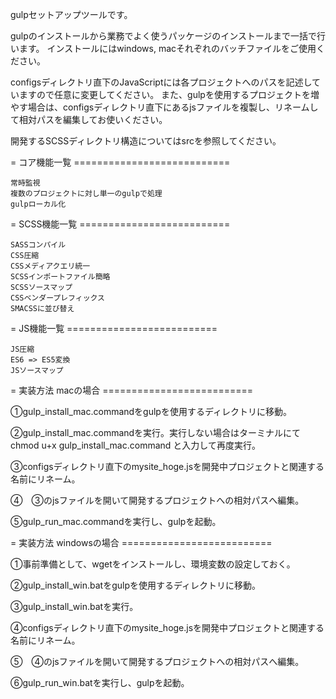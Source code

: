 gulpセットアップツールです。

gulpのインストールから業務でよく使うパッケージのインストールまで一括で行います。
インストールにはwindows, macそれぞれのバッチファイルをご使用ください。

configsディレクトリ直下のJavaScriptには各プロジェクトへのパスを記述していますので任意に変更してください。
また、gulpを使用するプロジェクトを増やす場合は、configsディレクトリ直下にあるjsファイルを複製し、リネームして相対パスを編集してお使いください。

開発するSCSSディレクトリ構造についてはsrcを参照してください。


= コア機能一覧 ===========================

	常時監視
	複数のプロジェクトに対し単一のgulpで処理
	gulpローカル化


= SCSS機能一覧 ==========================

	SASSコンパイル
	CSS圧縮
	CSSメディアクエリ統一
	SCSSインポートファイル簡略
	SCSSソースマップ
	CSSベンダープレフィックス
	SMACSSに並び替え


= JS機能一覧 ==========================

	JS圧縮
	ES6 => ES5変換
	JSソースマップ


= 実装方法 macの場合 ==========================

①gulp_install_mac.commandをgulpを使用するディレクトリに移動。

②gulp_install_mac.commandを実行。実行しない場合はターミナルにて　chmod u+x gulp_install_mac.command と入力して再度実行。

③configsディレクトリ直下のmysite_hoge.jsを開発中プロジェクトと関連する名前にリネーム。

④　③のjsファイルを開いて開発するプロジェクトへの相対パスへ編集。

⑤gulp_run_mac.commandを実行し、gulpを起動。


= 実装方法 windowsの場合 ==========================

①事前準備として、wgetをインストールし、環境変数の設定しておく。

②gulp_install_win.batをgulpを使用するディレクトリに移動。

③gulp_install_win.batを実行。

④configsディレクトリ直下のmysite_hoge.jsを開発中プロジェクトと関連する名前にリネーム。

⑤　④のjsファイルを開いて開発するプロジェクトへの相対パスへ編集。

⑥gulp_run_win.batを実行し、gulpを起動。
